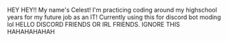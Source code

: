 HEY HEY!! 
My name's Celest! I'm practicing coding around my highschool years for my future job as an IT!
Currently using this for discord bot moding lol
HELLO DISCORD FRIENDS OR IRL FRIENDS. IGNORE THIS HAHAHAHAHAH
